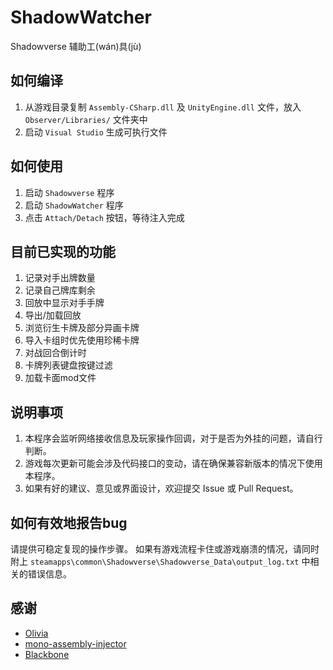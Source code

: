 # ShadowWatcher
Shadowverse 辅助工(wán)具(jù)

## 如何编译
1. 从游戏目录复制 `Assembly-CSharp.dll` 及 `UnityEngine.dll` 文件，放入 `Observer/Libraries/` 文件夹中
2. 启动 `Visual Studio` 生成可执行文件

## 如何使用
1. 启动 `Shadowverse` 程序
2. 启动 `ShadowWatcher` 程序
3. 点击 `Attach/Detach` 按钮，等待注入完成

## 目前已实现的功能
1. 记录对手出牌数量
2. 记录自己牌库剩余
3. 回放中显示对手手牌
4. 导出/加载回放
5. 浏览衍生卡牌及部分异画卡牌
6. 导入卡组时优先使用珍稀卡牌
7. 对战回合倒计时
8. 卡牌列表键盘按键过滤
9. 加载卡面mod文件

## 说明事项
1. 本程序会监听网络接收信息及玩家操作回调，对于是否为外挂的问题，请自行判断。
2. 游戏每次更新可能会涉及代码接口的变动，请在确保兼容新版本的情况下使用本程序。
3. 如果有好的建议、意见或界面设计，欢迎提交 Issue 或 Pull Request。

## 如何有效地报告bug
请提供可稳定复现的操作步骤。
如果有游戏流程卡住或游戏崩溃的情况，请同时附上 `steamapps\common\Shadowverse\Shadowverse_Data\output_log.txt` 中相关的错误信息。

## 感谢
* [Olivia](https://github.com/Mattish/Olivia)
* [mono-assembly-injector](https://github.com/gamebooster/mono-assembly-injector)
* [Blackbone](https://github.com/DarthTon/Blackbone)